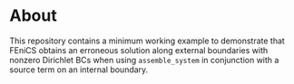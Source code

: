 # About

This repository contains a minimum working example to demonstrate that FEniCS
obtains an erroneous solution along external boundaries with nonzero Dirichlet
BCs when using `assemble_system` in conjunction with a source term on an
internal boundary.
